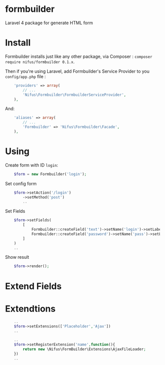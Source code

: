formbuilder
===========

 Laravel 4 package for generate HTML form
 
Install 
===========

Formbuilder installs just like any other package, via Composer : `composer require nifus/formbuilder 0.1.x`. 


Then if you're using Laravel, add Formbuilder's Service Provider to you `config/app.php` file :
```php
 	'providers' => array(
        // ...
        'Nifus\Formbuilder\FormbuilderServiceProvider',
    ),
```

And:

```php
 	'aliases' => array(
        // ...
        'Formbuilder' => 'Nifus\Formbuilder\Facade',
    ),
```

Using 
===========


Create form with ID `login`:

```php
	$form = new Formbuilder('login');
```

Set config form
```php
	$form->setAction('/login')
		->setMethod('post')
		..
```

Set Fields
```php
	$form->setFields(
		[
			Formbuilder::createField('text')->setName('login')->setLabel('Login'),
			Formbuilder::createField('password')->setName('pass')->setLabel('Password'),
		]
	)
	..
```

Show result
```php
	$form->render();
```

Extend Fields 
===========


Extendtions  
===========

```php
	..
	$form->setExtensions(['Placeholder','Ajax'])
	..
```

```php
	..
	$form->setRegisterExtension('name',function(){
		return new \Nifus\FormBuilder\Extensions\AjaxFileLoader; 
	})
	..
```

